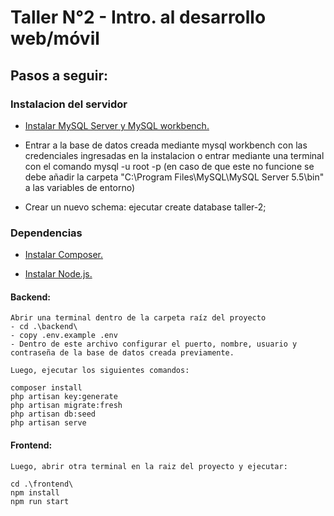 # Taller N°2 - Intro. al desarrollo web/móvil
## Pasos a seguir:

### Instalacion del servidor

- [Instalar MySQL Server y MySQL workbench.](https://dev.mysql.com/downloads/installer/) 

- Entrar a la base de datos creada mediante mysql workbench con las credenciales ingresadas en la instalacion o entrar mediante una terminal con el comando mysql -u root -p (en caso de que este no funcione se debe añadir la carpeta "C:\Program Files\MySQL\MySQL Server 5.5\bin\" a las variables de entorno)
- Crear un nuevo schema: ejecutar create database taller-2;

### Dependencias

- [Instalar Composer.](https://getcomposer.org)

- [Instalar Node.js.](https://nodejs.org/en)

#### Backend:
    Abrir una terminal dentro de la carpeta raíz del proyecto
    - cd .\backend\ 
    - copy .env.example .env 
    - Dentro de este archivo configurar el puerto, nombre, usuario y contraseña de la base de datos creada previamente.

    Luego, ejecutar los siguientes comandos:

    composer install
    php artisan key:generate
    php artisan migrate:fresh
    php artisan db:seed
    php artisan serve


#### Frontend:
    Luego, abrir otra terminal en la raiz del proyecto y ejecutar:

    cd .\frontend\
    npm install
    npm run start

